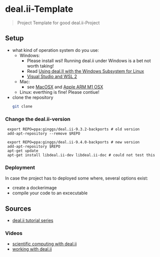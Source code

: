 # deal.ii-Template
> Project Template for good deal.ii-Project

## Setup

- what kind of operation system do you use:
  - Windows: 
    - Please install wsl! Running deal.ii under Windows is a bet not worth taking!
    - Read [Using deal.II with the Windows Subsystem for Linux](https://github.com/dealii/dealii/wiki/Windows#using-dealii-with-the-windows-subsystem-for-linux)
    - [Visual Studio and WSL 2](https://docs.microsoft.com/en-us/cpp/build/walkthrough-build-debug-wsl2?view=msvc-170)
  - Mac: 
    - see [MacOSX](https://github.com/dealii/dealii/wiki/MacOSX) and [Apple ARM M1 OSX](https://github.com/dealii/dealii/wiki/Apple-ARM-M1-OSX)
  - Linux: everthing is fine! Please contiue! 
- clone the repository 
  ````bash
  git clone
  ````
  
### Change the deal.ii-version

```
 export REPO=ppa:ginggs/deal.ii-9.3.2-backports # old version
 add-apt-repository --remove $REPO
```

```
 export REPO=ppa:ginggs/deal.ii-9.4.0-backports # new version
 add-apt-repository $REPO
 apt-get update
 apt-get install libdeal.ii-dev libdeal.ii-doc # could not test this
```

### Deployment

In case the project has to deployed some where, several options exist:
- create a dockerimage
- compile your code to an excecutable


## Sources

- [deal.ii tutorial series](https://www.dealii.org/current/doxygen/deal.II/Tutorial.html)

### Videos

- [scientific computing with deal.ii](https://www.math.colostate.edu/~bangerth/videos.html)
- [working with deal.ii](https://www.youtube.com/playlist?list=PLS1lqxOwNjOZ-Zo8oHvh9-xvrudP7mYRp)
